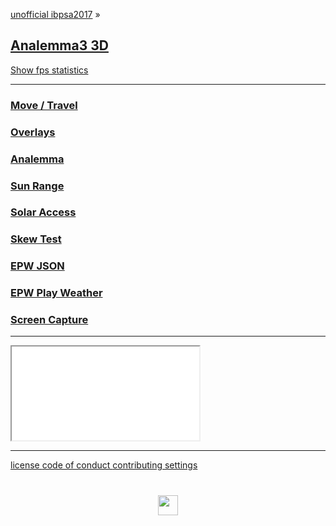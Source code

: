 

<style>

.menuContainer h2 { margin: 10px 0; }
.menuContainer h3 { margin: 0 }
.menuContainer p { margin: 0 }

</style>

[unofficial ibpsa2017]( https://ibpsa2017.github.io ) &raquo;

## [Analemma3 3D]( index.html )

<a href="javascript:(function(){var script=document.createElement('script');script.onload=function(){var stats=new Stats();document.body.appendChild(stats.dom);requestAnimationFrame(function loop(){stats.update();requestAnimationFrame(loop)});};script.src='http://rawgit.com/mrdoob/stats.js/master/build/stats.min.js';document.head.appendChild(script);})()" title="Mr.doob's Stats.js / frames per second" >Show fps statistics</a>


***

### [Move / Travel]( #menus/menu-move.md )
### [Overlays]( #menus/menu-overlays.md )
### [Analemma]( #menus/menu-analemma.md )
### [Sun Range]( #menus/menu-sun-range.md )
### [Solar Access]( #menus/menu-solar-access.md )

### [Skew Test]( #menus/menu-skew-test.md )
### [EPW JSON]( #menus/menu-epw-json.md "EnergyPlus Weather Files in 3D" )
### [EPW Play Weather]( #menus/menu-epw-json-play.md "Play EPW Weather Files in 3D" )

### [Screen Capture]( #dialog-screen-capture.md "Create an animated GIF" )

***


<iframe id = "ifrMenu" src = "plugins/mnu-analemma3-3d.html"  class = "iframeMenu" ></iframe>



***

[license         ]( #../foot-license.md )
[code of conduct ]( #../foot-code-of-conduct.md )
[contributing    ]( #../foot-contributing.md )
[settings        ]( #menus/menu-settings.md )

<h1 style=text-align:center; ><img src=../images/ladybug-logo.png height=32 ></h1>

